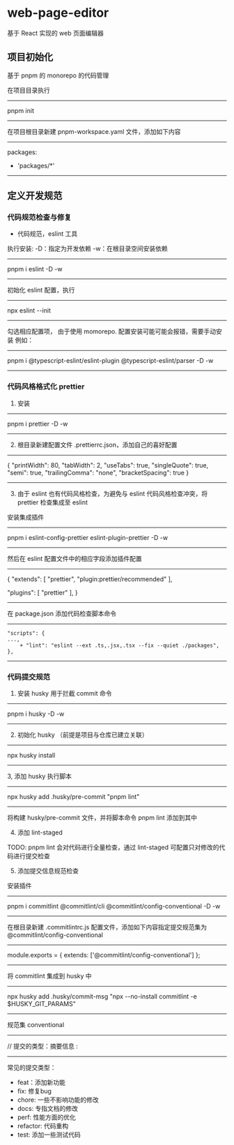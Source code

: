 # web-page-editor

基于 React 实现的 web 页面编辑器

## 项目初始化

基于 pnpm 的 monorepo 的代码管理

在项目目录执行

---

pnpm init

---

在项目根目录新建 pnpm-workspace.yaml 文件，添加如下内容

---

packages:

- 'packages/\*'

---

## 定义开发规范

### 代码规范检查与修复

- 代码规范，eslint 工具

执行安装: -D：指定为开发依赖 -w：在根目录空间安装依赖

---

pnpm i eslint -D -w

---

初始化 eslint 配置，执行

---

npx eslint --init

---

勾选相应配置项， 由于使用 momorepo. 配置安装可能可能会报错，需要手动安装
例如：

---

pnpm i @typescript-eslint/eslint-plugin @typescript-eslint/parser -D -w

---

### 代码风格格式化 prettier

1. 安装

---

pnpm i prettier -D -w

---

2. 根目录新建配置文件 .prettierrc.json，添加自己的喜好配置

---

{
"printWidth": 80,
"tabWidth": 2,
"useTabs": true,
"singleQuote": true,
"semi": true,
"trailingComma": "none",
"bracketSpacing": true
}

---

3. 由于 eslint 也有代码风格检查，为避免与 eslint 代码风格检查冲突，将 prettier 检查集成至 eslint

安装集成插件

---

pnpm i eslint-config-prettier eslint-plugin-prettier -D -w

---

然后在 eslint 配置文件中的相应字段添加插件配置

---

{
"extends": [
"prettier",
"plugin:prettier/recommended"
],

"plugins": [
"prettier"
],
}

---

在 package.json 添加代码检查脚本命令

---

    "scripts": {
    ...,
    	+ "lint": "eslint --ext .ts,.jsx,.tsx --fix --quiet ./packages",
    },

---

### 代码提交规范

1. 安装 husky 用于拦截 commit 命令

---

pnpm i husky -D -w

---

2. 初始化 husky （前提是项目与仓库已建立关联）

---

npx husky install

---

3, 添加 husky 执行脚本

---

npx husky add .husky/pre-commit "pnpm lint"

---

将构建 husky/pre-commit 文件，并将脚本命令 pnpm lint 添加到其中

4. 添加 lint-staged

TODO: pnpm lint 会对代码进行全量检查，通过 lint-staged 可配置只对修改的代码进行提交检查

5. 添加提交信息规范检查

安装插件

---

pnpm i commitlint @commitlint/cli @commitlint/config-conventional -D -w

---

在根目录新建 .commitlintrc.js 配置文件，添加如下内容指定提交规范集为 @commitlint/config-conventional

---

module.exports = {
extends: ['@commitlint/config-conventional']
};

---

将 commitlint 集成到 husky 中

---

npx husky add .husky/commit-msg "npx --no-install commitlint -e $HUSKY_GIT_PARAMS"

---

规范集 conventional

---

// 提交的类型：摘要信息
<type> : <subject>

---

常见的提交类型：

- feat：添加新功能
- fix: 修复bug
- chore: 一些不影响功能的修改
- docs: 专指文档的修改
- perf: 性能方面的优化
- refactor: 代码重构
- test: 添加一些测试代码
